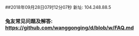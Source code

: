 ##2018年09月28日07时12分07秒 新址: 104.248.88.5
### 兔友常见问题及解答: https://github.com/wanggonging/d/blob/w/FAQ.md
